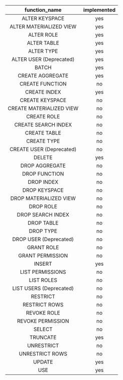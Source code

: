 | function_name              | implemented |
|:--------------------------:|:-----------:|
| ALTER KEYSPACE              | yes          |
| ALTER MATERIALIZED VIEW     | yes          |
| ALTER ROLE                  | yes          |
| ALTER TABLE                 | yes          |
| ALTER TYPE                  | yes          |
| ALTER USER (Deprecated)     | yes          |
| BATCH                       | yes          |
| CREATE AGGREGATE            | yes          |
| CREATE FUNCTION             | no          |
| CREATE INDEX                | yes          |
| CREATE KEYSPACE             | no          |
| CREATE MATERIALIZED VIEW    | no          |
| CREATE ROLE                 | no          |
| CREATE SEARCH INDEX         | no          |
| CREATE TABLE                | no          |
| CREATE TYPE                 | no          |
| CREATE USER (Deprecated)    | no          |
| DELETE                      | yes          |
| DROP AGGREGATE              | no          |
| DROP FUNCTION               | no          |
| DROP INDEX                  | no          |
| DROP KEYSPACE               | no          |
| DROP MATERIALIZED VIEW      | no          |
| DROP ROLE                   | no          |
| DROP SEARCH INDEX           | no          |
| DROP TABLE                  | no          |
| DROP TYPE                   | no          |
| DROP USER (Deprecated)      | no          |
| GRANT ROLE                  | no          |
| GRANT PERMISSION            | no          |
| INSERT                      | yes          |
| LIST PERMISSIONS            | no          |
| LIST ROLES                  | no          |
| LIST USERS (Deprecated)     | no          |
| RESTRICT                    | no          |
| RESTRICT ROWS               | no          |
| REVOKE ROLE                 | no          |
| REVOKE PERMISSION           | no          |
| SELECT                      | no          |
| TRUNCATE                    | yes          |
| UNRESTRICT                  | no          |
| UNRESTRICT ROWS             | no          |
| UPDATE                      | yes          |
| USE                         | yes          |
